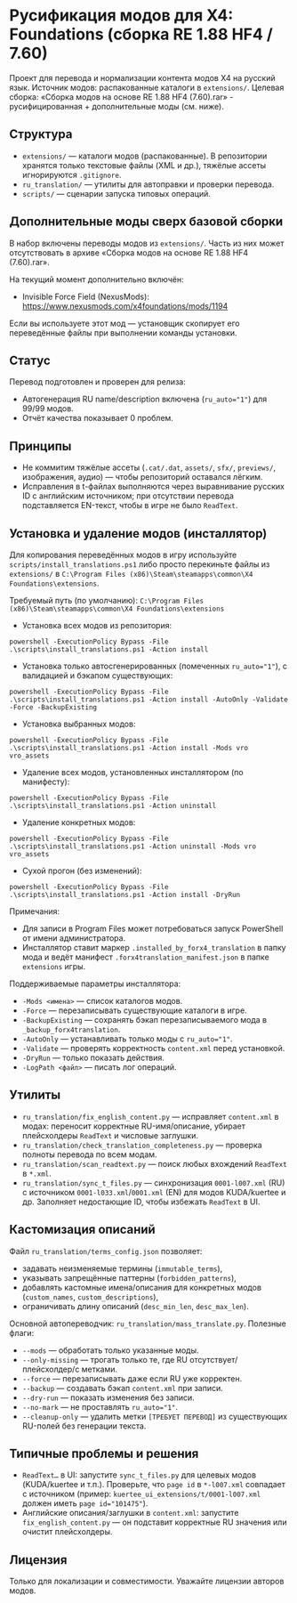 # Русификация модов для X4: Foundations (сборка RE 1.88 HF4 / 7.60)

Проект для перевода и нормализации контента модов X4 на русский язык. Источник модов: распакованные каталоги в `extensions/`. Целевая сборка: «Сборка модов на основе RE 1.88 HF4 (7.60).rar» - русифицированная + дополнительные моды (см. ниже).

## Структура
- `extensions/` — каталоги модов (распакованные). В репозитории хранятся только текстовые файлы (XML и др.), тяжёлые ассеты игнорируются `.gitignore`.
- `ru_translation/` — утилиты для автоправки и проверки перевода.
- `scripts/` — сценарии запуска типовых операций.

## Дополнительные моды сверх базовой сборки
В набор включены переводы модов из `extensions/`. Часть из них может отсутствовать в архиве «Сборка модов на основе RE 1.88 HF4 (7.60).rar».

На текущий момент дополнительно включён:
- Invisible Force Field (NexusMods): https://www.nexusmods.com/x4foundations/mods/1194

Если вы используете этот мод — установщик скопирует его переведённые файлы при выполнении команды установки.

## Статус
Перевод подготовлен и проверен для релиза:
- Автогенерация RU name/description включена (`ru_auto="1"`) для 99/99 модов.
- Отчёт качества показывает 0 проблем.

## Принципы
- Не коммитим тяжёлые ассеты (`.cat/.dat`, `assets/`, `sfx/`, `previews/`, изображения, аудио) — чтобы репозиторий оставался лёгким.
- Исправления в t-файлах выполняются через выравнивание русских ID с английским источником; при отсутствии перевода подставляется EN-текст, чтобы в игре не было `ReadText`.

## Установка и удаление модов (инсталлятор)
Для копирования переведённых модов в игру используйте `scripts/install_translations.ps1` либо просто перекиньте файлы из `extensions/` в `C:\Program Files (x86)\Steam\steamapps\common\X4 Foundations\extensions`.

Требуемый путь (по умолчанию): `C:\Program Files (x86)\Steam\steamapps\common\X4 Foundations\extensions`

- Установка всех модов из репозитория:
```
powershell -ExecutionPolicy Bypass -File .\scripts\install_translations.ps1 -Action install
```

- Установка только автосгенерированных (помеченных `ru_auto="1"`), с валидацией и бэкапом существующих:
```
powershell -ExecutionPolicy Bypass -File .\scripts\install_translations.ps1 -Action install -AutoOnly -Validate -Force -BackupExisting
```

- Установка выбранных модов:
```
powershell -ExecutionPolicy Bypass -File .\scripts\install_translations.ps1 -Action install -Mods vro vro_assets
```

- Удаление всех модов, установленных инсталлятором (по манифесту):
```
powershell -ExecutionPolicy Bypass -File .\scripts\install_translations.ps1 -Action uninstall
```

- Удаление конкретных модов:
```
powershell -ExecutionPolicy Bypass -File .\scripts\install_translations.ps1 -Action uninstall -Mods vro vro_assets
```

- Сухой прогон (без изменений):
```
powershell -ExecutionPolicy Bypass -File .\scripts\install_translations.ps1 -Action install -DryRun
```

Примечания:
- Для записи в Program Files может потребоваться запуск PowerShell от имени администратора.
- Инсталлятор ставит маркер `.installed_by_forx4_translation` в папку мода и ведёт манифест `.forx4translation_manifest.json` в папке `extensions` игры.

Поддерживаемые параметры инсталлятора:
- `-Mods <имена>` — список каталогов модов.
- `-Force` — перезаписывать существующие каталоги в игре.
- `-BackupExisting` — сохранять бэкап перезаписываемого мода в `_backup_forx4translation`.
- `-AutoOnly` — устанавливать только моды с `ru_auto="1"`.
- `-Validate` — проверять корректность `content.xml` перед установкой.
- `-DryRun` — только показать действия.
- `-LogPath <файл>` — писать лог операций.

## Утилиты
- `ru_translation/fix_english_content.py` — исправляет `content.xml` в модах: переносит корректные RU-имя/описание, убирает плейсхолдеры `ReadText` и числовые заглушки.
- `ru_translation/check_translation_completeness.py` — проверка полноты перевода по всем модам.
- `ru_translation/scan_readtext.py` — поиск любых вхождений `ReadText` в `*.xml`.
- `ru_translation/sync_t_files.py` — синхронизация `0001-l007.xml` (RU) с источником `0001-l033.xml`/`0001.xml` (EN) для модов KUDA/kuertee и др. Заполняет недостающие ID, чтобы избежать `ReadText` в UI.

## Кастомизация описаний
Файл `ru_translation/terms_config.json` позволяет:
- задавать неизменяемые термины (`immutable_terms`),
- указывать запрещённые паттерны (`forbidden_patterns`),
- добавлять кастомные имена/описания для конкретных модов (`custom_names`, `custom_descriptions`),
- ограничивать длину описаний (`desc_min_len`, `desc_max_len`).

Основной автопереводчик: `ru_translation/mass_translate.py`.
Полезные флаги:
- `--mods` — обработать только указанные моды.
- `--only-missing` — трогать только те, где RU отсутствует/плейсхолдер/с метками.
- `--force` — перезаписывать даже если RU уже корректен.
- `--backup` — создавать бэкап `content.xml` при записи.
- `--dry-run` — показать изменения без записи.
- `--no-mark` — не проставлять `ru_auto="1"`.
- `--cleanup-only` — удалить метки `[ТРЕБУЕТ ПЕРЕВОД]` из существующих RU-полей без генерации текста.

## Типичные проблемы и решения
- `ReadText…` в UI: запустите `sync_t_files.py` для целевых модов (KUDA/kuertee и т.п.). Проверьте, что `page id` в `*-l007.xml` совпадает с источником (пример: `kuertee_ui_extensions/t/0001-l007.xml` должен иметь `page id="101475"`).
- Английские описания/заглушки в `content.xml`: запустите `fix_english_content.py` — он подставит корректные RU значения или очистит плейсхолдеры.

## Лицензия
Только для локализации и совместимости. Уважайте лицензии авторов модов.
